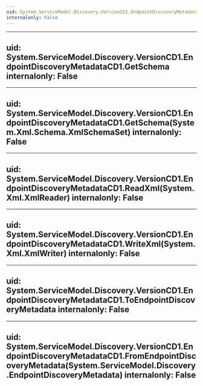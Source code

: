 ```yaml
---
uid: System.ServiceModel.Discovery.VersionCD1.EndpointDiscoveryMetadataCD1
internalonly: False
---
```


---
uid: System.ServiceModel.Discovery.VersionCD1.EndpointDiscoveryMetadataCD1.GetSchema
internalonly: False
---

---
uid: System.ServiceModel.Discovery.VersionCD1.EndpointDiscoveryMetadataCD1.GetSchema(System.Xml.Schema.XmlSchemaSet)
internalonly: False
---

---
uid: System.ServiceModel.Discovery.VersionCD1.EndpointDiscoveryMetadataCD1.ReadXml(System.Xml.XmlReader)
internalonly: False
---

---
uid: System.ServiceModel.Discovery.VersionCD1.EndpointDiscoveryMetadataCD1.WriteXml(System.Xml.XmlWriter)
internalonly: False
---

---
uid: System.ServiceModel.Discovery.VersionCD1.EndpointDiscoveryMetadataCD1.ToEndpointDiscoveryMetadata
internalonly: False
---

---
uid: System.ServiceModel.Discovery.VersionCD1.EndpointDiscoveryMetadataCD1.FromEndpointDiscoveryMetadata(System.ServiceModel.Discovery.EndpointDiscoveryMetadata)
internalonly: False
---
